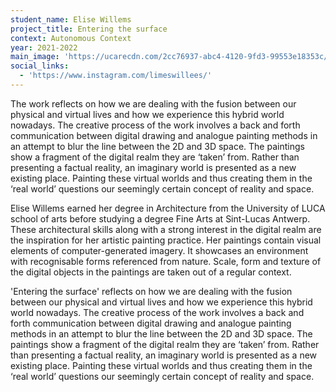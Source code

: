 ```yaml
---
student_name: Elise Willems
project_title: Entering the surface
context: Autonomous Context
year: 2021-2022
main_image: 'https://ucarecdn.com/2cc76937-abc4-4120-9fd3-99553e18353c/'
social_links:
  - 'https://www.instagram.com/limeswillees/'
---
```

The work reflects on how we are dealing with the fusion between our physical and virtual lives and how we experience this hybrid world nowadays. The creative process of the work involves a back and forth communication between digital drawing and analogue painting methods in an attempt to blur the line between the 2D and 3D space. The paintings show a fragment of the digital realm they are ‘taken’ from. Rather than presenting a factual reality, an imaginary world is presented as a new existing place. Painting these virtual worlds and thus creating them in the ‘real world’ questions our seemingly certain concept of reality and space.

Elise Willems earned her degree in Architecture from the University of LUCA school of arts before studying a degree Fine Arts at Sint-Lucas Antwerp. These architectural skills along with a strong interest in the digital realm are the inspiration for her artistic painting practice. 
Her paintings contain visual elements of computer-generated imagery. It showcases an environment  with recognisable  forms referenced from nature. Scale, form and texture of the digital objects in the paintings are taken out of a regular context. 

'Entering the surface' reflects on how we are dealing with the fusion between our physical and virtual lives and how we experience this hybrid world nowadays. The creative process of the work involves a back and forth communication between digital drawing and analogue painting methods in an attempt to blur the line between the 2D and 3D space. The paintings show a fragment of the digital realm they are ‘taken’ from. Rather than presenting a factual reality, an imaginary world is presented as a new existing place. Painting these virtual worlds and thus creating them in the ‘real world’ questions our seemingly certain concept of reality and space.
